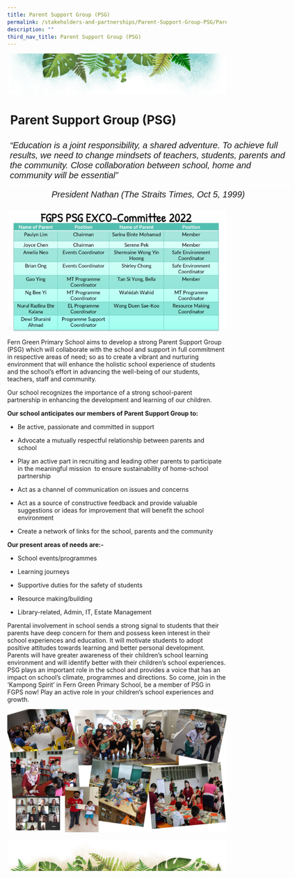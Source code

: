 ```yaml
---
title: Parent Support Group (PSG)
permalink: /stakeholders-and-partnerships/Parent-Support-Group-PSG/Parent-Support-Group-PSG/
description: ""
third_nav_title: Parent Support Group (PSG)
---
```

![](/images/Banner.png)

#  Parent Support Group (PSG)

<style type="text/css">
.tg  {border-collapse:collapse;border-spacing:0;}
.tg td{border-color:black;border-style:solid;border-width:1px;font-family:Arial, sans-serif;font-size:14px;
  overflow:hidden;padding:10px 5px;word-break:normal;}
.tg th{border-color:black;border-style:solid;border-width:1px;font-family:Arial, sans-serif;font-size:14px;
  font-weight:normal;overflow:hidden;padding:10px 5px;word-break:normal;}
.tg .tg-mrwy{border-color:#ffffff;font-size:20px;font-style:italic;text-align:left;vertical-align:top}
.tg .tg-3b8g{border-color:#ffffff;font-size:20px;font-style:italic;text-align:center;vertical-align:top}
</style>
<table class="tg" style="undefined;table-layout: fixed; width: 648px">
<colgroup>
<col style="width: 648px">
</colgroup>
<thead>
  <tr>
    <th class="tg-mrwy">“Education is a joint responsibility, a shared adventure. To achieve full results, we need to change mindsets of teachers, students, parents and the community. Close collaboration between school, home and community will be essential”</th>
  </tr>
</thead>
<tbody>
  <tr>
    <td class="tg-3b8g">President Nathan (The Straits Times, Oct 5, 1999)</td>
  </tr>
</tbody>
</table>


![](/images/PSG/PSG%20EXCO%20members%20position.jpg)

Fern Green Primary School aims to develop a strong Parent Support Group (PSG) which will collaborate with the school and support in full commitment in respective areas of need; so as to create a vibrant and nurturing environment that will enhance the holistic school experience of students and the school’s effort in advancing the well-being of our students, teachers, staff and community.  

Our school recognizes the importance of a strong school-parent partnership in enhancing the development and learning of our children.   
  
<b>Our school anticipates our members of Parent Support Group to:</b>   

*   Be active, passionate and committed in support   
    
*   Advocate a mutually respectful relationship between parents and school   
    
*   Play an active part in recruiting and leading other parents to participate in the meaningful mission  to ensure sustainability of home-school partnership   
    
*   Act as a channel of communication on issues and concerns   
    
*   Act as a source of constructive feedback and provide valuable suggestions or ideas for improvement that will benefit the school environment   
    
*   Create a network of links for the school, parents and the community  
    

<b>Our present areas of needs are:-</b>

*   School events/programmes  
    
*   Learning journeys  
    
*   Supportive duties for the safety of students  
    
*   Resource making/building  
    
*   Library-related, Admin, IT, Estate Management

Parental involvement in school sends a strong signal to students that their parents have deep concern for them and possess keen interest in their school experiences and education. It will motivate students to adopt positive attitudes towards learning and better personal development. Parents will have greater awareness of their children’s school learning environment and will identify better with their children’s school experiences. PSG plays an important role in the school and provides a voice that has an impact on school’s climate, programmes and directions. So come, join in the ‘Kampong Spirit’ in Fern Green Primary School, be a member of PSG in FGPS now! Play an active role in your children’s school experiences and growth.

![](/images/PSG/PSG.jpeg)

![](/images/bg-bottom.png)